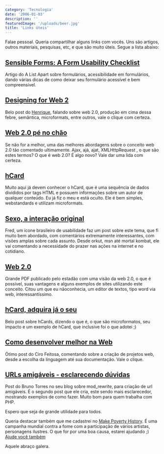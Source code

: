 ```yaml
---
category: 'Tecnologia'
date: '2006-01-03'
description: ''
featuredImage: '/uploads/beer.jpg'
title: 'Links úteis'
---
```


Falae pessoal. Queria compartilhar alguns links com vocês. Uns são artigos, outros materiais, pesquisas, etc, e que são muito úteis. Segue a lista abaixo:

## [Sensible Forms: A Form Usability Checklist](http://alistapart.com/articles/sensibleforms)

Artigo do A List Apart sobre formulários, acessibilidade em formulários, dando várias dicas de como deixar seu formulário acessível e bem compreensível.

## [Designing for Web 2](http://www.revolucao.etc.br/archives/designing-for-web-2-criando-sites-para-web-2/)

Belo post do [Henrique](http://www.revolucao.etc.br), falando sobre web 2.0, produção em cima dessa febre, semântica, microformats, entre outros, vale o clique com certeza.

## [Web 2.0 pé no chão](http://blog.elcio.com.br/web-20-pe-no-chao/)

Se não for a melhor, uma das melhores abordagens sobre o conceito web 2.0 tão comentado ultimamente. Ajax, ajá, ajat, XMLHttpRequest , o que são estes termos? O que é web 2.0? É algo novo? Vale dar uma lida com certeza.

## [hCard](http://www.microformats.org/wiki/hcard)

Muito aqui já devem conhecer o hCard, que é uma sequência de dados divididos por tags HTML e possuem informações sobre um autor de qualquer conteúdo. Eu já fiz o meu e está oculto. Ele é bem simples, webstandards e utilizam microformats.

## [Sexo, a interação original](http://www.usabilidoido.com.br/sexo_a_interacao_original.html)

Fred, um ícone brasileiro de usabilidade faz um post sobre este tema, que fi muito bem abordado, com comentários extremamente interessantes, com visões amplas sobre cada assunto. Desde orkut, msn até mortal kombat, ele vai comentando a necessidade do prazer nas ações na internet e no cotidiano.

## [Web 2.0](http://img01.link.estadao.com.br/multimidia/infografico/WEB20.pdf)

Grande PDF publicado pelo estadão com uma visão da web 2.0, o que é possível, suas vantagens e alguns exemplos de sites utilizando este conceito. Citou um que eu nãoconhecia, um editor de textos, tipo word via web, interessantíssimo.

## [hCard, adquira já o seu](http://rockgrafia.com/rs/artigo/hcard/)

Belo post sobre hCards, dizendo o que é, o que são microformatos, seu impacto e um exemplo de hCard, que inclusive foi o que adotei ;)

## [Como desenvolver melhor na Web](http://cirofeitosa.com.br/post/como-desenvolver-melhor-na-web)

Ótimo post do Ciro Feitosa, comentando sobre a criação de projetos web, desde a escolha da linguagem até sua documentação. Vale o clique.

## [URLs amigáveis - esclarecendo dúvidas](http://brunotorres.net/2005/02/01/urls-again)

Post do Bruno Torres no seu blog sobre mod_rewrite, para criação de url amigáveis. É o segundo post que ele cria, este sendo mais esclarecedor, mostrando exemplos de como fazer. Muito bom para quem trabalha com PHP.

Espero que seja de grande utilidade para todos.

Queria destacar também que me cadastrei no [Make Poverty History](http://www.makepovertyhistory.org/). É uma campanha mundial contra a fome com a participação de vários artistas, personagens ilustres. O que for por uma boa causa, estarei ajudando ;) [Ajude você também](http://www.makepovertyhistory.org/getinvolved/index.shtml)

Aquele abraço galera.

